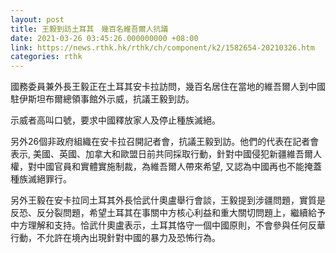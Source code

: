 ```yaml
---
layout: post
title: 王毅到訪土耳其　幾百名維吾爾人抗議
date: 2021-03-26 03:45:26.000000000 +08:00
link: https://news.rthk.hk/rthk/ch/component/k2/1582654-20210326.htm
categories: rthk
---
```


國務委員兼外長王毅正在土耳其安卡拉訪問，幾百名居住在當地的維吾爾人到中國駐伊斯坦布爾總領事館外示威，抗議王毅到訪。

示威者高叫口號，要求中國釋放家人及停止種族滅絕。

另外26個非政府組織在安卡拉召開記者會，抗議王毅到訪。他們的代表在記者會表示, 美國、英國、加拿大和歐盟日前共同採取行動，針對中國侵犯新疆維吾爾人權，對中國官員和實體實施制裁，為維吾爾人帶來希望, 又認為中國再也不能掩蓋種族滅絕罪行。

另外王毅在安卡拉同土耳其外長恰武什奧盧舉行會談，王毅提到涉疆問題，實質是反恐、反分裂問題，希望土耳其在事關中方核心利益和重大關切問題上，繼續給予中方理解和支持。恰武什奧盧表示，土耳其恪守一個中國原則，不會參與任何反華行動，不允許在境內出現針對中國的暴力及恐怖行為。

